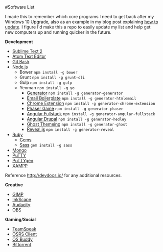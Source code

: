 #Software List

I made this to remember which core programs I need to get back after my Windows 10 Upgrade, also as an example in my blog post explaining [how to update](http://ghost.geeksmarter.com/). I figure I'd make this a repo to easily update my list and help get new computers up and running quicker in the future.

**Development**

* [Sublime Text 2](http://sublimetext.com/)
* [Atom Text Editor](http://atom.com/)
* [Git Bash](http://git-scm.com/)
* [Node.js](http://nodejs.org/)
  * Bower `npm install -g bower`
  * Grunt `npm install -g grunt-cli`
  * Gulp `npm install -g gulp`
  * Yeoman `npm install -g yo`
    * [Generator](https://github.com/yeoman/generator-generator) `npm install -g generator-generator`
    * [Email Boilerplate](https://github.com/jahvi/generator-htmlemail) `npm install -g generator-htmlemail`
    * [Chrome Extension](https://github.com/yeoman/generator-chrome-extension) `npm install -g generator-chrome-extension`
    * [Phaser Game](https://github.com/julien/generator-phaser) `npm install -g generator-phaser`
    * [Angular Fullstack](https://github.com/DaftMonk/generator-angular-fullstack) `npm install -g generator-angular-fullstack`
    * [Angular Drupal](https://github.com/Gizra/generator-hedley) `npm install -g generator-hedley`
    * [Ghost Themeing](https://github.com/sethvincent/generator-ghost) `npm install -g generator-ghost`
    * [Reveal.js](https://github.com/slara/generator-reveal) `npm install -g generator-reveal`
* [Ruby](http://rubyinstaller.org/)
  * [Gems](http://rubyinstaller.org/)
  * [Sass]() `gem install -g sass`
* [Mongo](https://www.mongodb.org/)
* [PuTTY](http://the.earth.li/~sgtatham/putty/latest/x86/putty.exe)
* [PuTTYgen](http://the.earth.li/~sgtatham/putty/latest/x86/puttygen.exe)
* [XAMPP](https://www.apachefriends.org/index.html)

Reference http://devdocs.io/ for any additional resources.

**Creative**

* [GIMP](http://www.gimp.org/)
* [InkScape](https://inkscape.org/en/download/)
* [Audacity](http://sourceforge.net/projects/audacity/)
* [OBS](https://obsproject.com/)

**Gaming/Social**
* [TeamSpeak](http://www.teamspeak.com/)
* [OSRS Client](http://oldschool.runescape.com/)
* [OS Buddy](https://rsbuddy.com/osbuddy/)
* [Bittorrent](http://www.bittorrent.com/)
